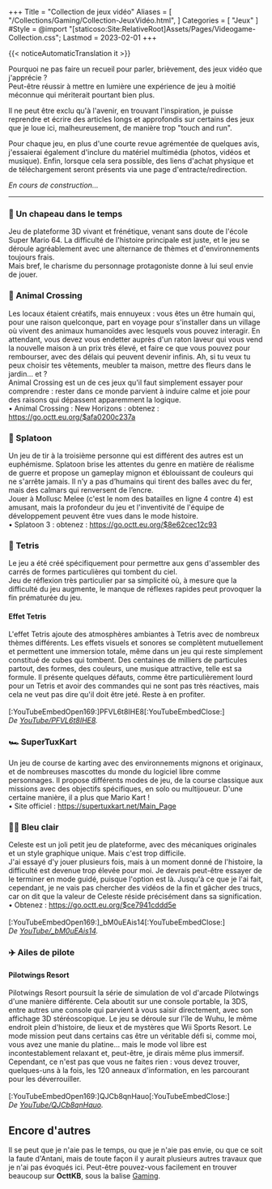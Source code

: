 +++
Title = "Collection de jeux vidéo"
Aliases = [
  "/Collections/Gaming/Collection-JeuxVidéo.html",
]
Categories = [ "Jeux" ]
#Style = @import "[staticoso:Site:RelativeRoot]Assets/Pages/Videogame-Collection.css";
Lastmod = 2023-02-01
+++

{{< noticeAutomaticTranslation it >}}



Pourquoi ne pas faire un recueil pour parler, brièvement, des jeux vidéo que j'apprécie ? <!-- (Par ordre alphabétique) -->  
Peut-être réussir à mettre en lumière une expérience de jeu à moitié méconnue qui mériterait pourtant bien plus.

Il ne peut être exclu qu'à l'avenir, en trouvant l'inspiration, je puisse reprendre et écrire des articles longs et approfondis sur certains des jeux que je loue ici, malheureusement, de manière trop "touch and run".

Pour chaque jeu, en plus d'une courte revue agrémentée de quelques avis, j'essaierai également d'inclure du matériel multimédia (photos, vidéos et musique). Enfin, lorsque cela sera possible, des liens d'achat physique et de téléchargement seront présents via une page d'entracte/redirection.  
<!--
Les liens externes qui ne sont pas officiels mais **précédés d'une coche verte** (<span class="twa twa-✅">✅</span>) **ont** été personnellement **vérifiés** par mes soins, les deux sont aussi sûrs que ceux qui fonctionnent - ceux non marqués ne sont pas vérifiés, mais pointent toujours vers une source fiable connue.
--->

<!-- Petite note : Les sous-catégories que j'ai ici sur la page ne sont pas corrigées. En fait, j'ai pu déplacer certains jeux, suite à mes analyses ultérieures sur ceux-ci. -->

_En cours de construction..._

---

<!-- ## Les épopées

C'est l'endroit idéal pour les meilleurs titres, **les titres épiques et uniques**, point final. Et ici, peu importe qu'un jeu donné soit populaire ou non : ce qui compte, c'est seulement son importance pour moi. -->

### <span class="twa twa-🎩">🎩</span> Un chapeau dans le temps  
Jeu de plateforme 3D vivant et frénétique, venant sans doute de l'école Super Mario 64. La difficulté de l'histoire principale est juste, et le jeu se déroule agréablement avec une alternance de thèmes et d'environnements toujours frais.  
Mais bref, le charisme du personnage protagoniste donne à lui seul envie de jouer.

### <span class="twa twa-🍃">🍃</span> Animal Crossing  
Les locaux étaient créatifs, mais ennuyeux : vous êtes un être humain qui, pour une raison quelconque, part en voyage pour s'installer dans un village où vivent des animaux humanoïdes avec lesquels vous pouvez interagir. En attendant, vous devez vous endetter auprès d'un raton laveur qui vous vend la nouvelle maison à un prix très élevé, et faire ce que vous pouvez pour rembourser, avec des délais qui peuvent devenir infinis. Ah, si tu veux tu peux choisir tes vêtements, meubler ta maison, mettre des fleurs dans le jardin... et ?  
Animal Crossing est un de ces jeux qu'il faut simplement essayer pour comprendre : rester dans ce monde parvient à induire calme et joie pour des raisons qui dépassent apparemment la logique.  
	• Animal Crossing : New Horizons : obtenez : <https://go.octt.eu.org/$afa0200c237a>

### <span class="twa twa-🐙">🐙</span> Splatoon  
Un jeu de tir à la troisième personne qui est différent des autres est un euphémisme. Splatoon brise les attentes du genre en matière de réalisme de guerre et propose un gameplay mignon et éblouissant de couleurs qui ne s'arrête jamais. Il n’y a pas d’humains qui tirent des balles avec du fer, mais des calmars qui renversent de l’encre.  
Jouer à Mollusc Melee (c'est le nom des batailles en ligne 4 contre 4) est amusant, mais la profondeur du jeu et l'inventivité de l'équipe de développement peuvent être vues dans le mode histoire.  
	• Splatoon 3 : obtenez : <https://go.octt.eu.org/$8e62cec12c93>

### <span class="twa twa-🧱">🧱</span> Tetris  
Le jeu a été créé spécifiquement pour permettre aux gens d'assembler des carrés de formes particulières qui tombent du ciel.  
Jeu de réflexion très particulier par sa simplicité où, à mesure que la difficulté du jeu augmente, le manque de réflexes rapides peut provoquer la fin prématurée du jeu.
 
#### Effet Tetris  
L'effet Tetris ajoute des atmosphères ambiantes à Tetris avec de nombreux thèmes différents. Les effets visuels et sonores se complètent mutuellement et permettent une immersion totale, même dans un jeu qui reste simplement constitué de cubes qui tombent. Des centaines de milliers de particules partout, des formes, des couleurs, une musique attractive, telle est sa formule. Il présente quelques défauts, comme être particulièrement lourd pour un Tetris et avoir des commandes qui ne sont pas très réactives, mais cela ne veut pas dire qu'il doit être jeté. Reste à en profiter.  
<br/>[:YouTubeEmbedOpen169:]PFVL6t8IHE8[:YouTubeEmbedClose:]  
<cite>De <a href="https://youtu.be/PFVL6t8IHE8">YouTube/PFVL6t8IHE8</a>.</cite>

<!-- ## Des jeux aux multiples facettes

Il existe certains jeux qui - bien que techniquement simples et basés sur des concepts immédiats, donc **implémentables** et implémentés, au niveau logiciel, **à l'infini** - peuvent certainement en valoir la peine. En effet, leur simplicité peut souvent être un avantage.  
En gros, nous parlons ici de jeux vidéo classiques pour lesquels il existe des centaines de versions différentes écrites de toutes pièces. Dans la mesure du possible, les implémentations gratuites sont privilégiées dans le classement. -->

<!-- ## Perles secrètes

Il y a certains jeux qui ne sont peut-être pas épiques pour moi, et ce n'est pas grave, mais ce sont quand même de petites perles, peut-être même minuscules.  
Pourquoi devrais-je en parler ? Parce qu’ils sont peut-être vraiment inconnus, ou presque ; et c'est vraiment très dommage.

...rien d'écrit pour l'instant !

## Les gratuits

Ci-dessous, j'aimerais rassembler quelques jeux vidéo uniques qui, à mon avis, méritent - même s'ils ne gagnent aucune place dans le classement épique - mais qui en plus d'être beaux en eux-mêmes ont la valeur ajoutée d'être des **logiciels libres*. *.

Si vous voulez vraiment essayer quelque chose de cette page, et que vous ne savez pas trop quoi, je vous dirais de regarder directement dans cette section, et de faire le plus grand plaisir aux développeurs si votre expérience en a été digne : participer au développement, ou faites même de la publicité à votre tour. -->

### <span class="twa twa-🏎️">🏎️</span> SuperTuxKart  
Un jeu de course de karting avec des environnements mignons et originaux, et de nombreuses mascottes du monde du logiciel libre comme personnages. Il propose différents modes de jeu, de la course classique aux missions avec des objectifs spécifiques, en solo ou multijoueur. D'une certaine manière, il a plus que Mario Kart !  
	• Site officiel : <https://supertuxkart.net/Main_Page>

<!-- ## Le reste

Je préfère avoir cette sous-section pour mentionner des jeux qui, même si je les ai suffisamment aimés pour se retrouver sur cette page, sont un peu moins importants à mes yeux, ou un peu trop connus.  
_Les titres qui ne possèdent qu'une seule de ces deux caractéristiques peuvent également être trouvés dans les sections ci-dessus._ -->

### <span class="twa twa-🧗‍♀️">🧗‍♀️</span> Bleu clair  
Celeste est un joli petit jeu de plateforme, avec des mécaniques originales et un style graphique unique. Mais c'est trop difficile.  
J'ai essayé d'y jouer plusieurs fois, mais à un moment donné de l'histoire, la difficulté est devenue trop élevée pour moi. Je devrais peut-être essayer de le terminer en mode guidé, puisque l'option est là. Jusqu'à ce que je l'ai fait, cependant, je ne vais pas chercher des vidéos de la fin et gâcher des trucs, car on dit que la valeur de Celeste réside précisément dans sa signification.  
	• Obtenez : <https://go.octt.eu.org/$ce7941cddd5e>  
<br/>[:YouTubeEmbedOpen169:]_bM0uEAis14[:YouTubeEmbedClose:]  
<cite>De <a href="https://youtu.be/_bM0uEAis14">YouTube/_bM0uEAis14</a>.</cite>

### <span class="twa twa-✈️">✈️</span> Ailes de pilote
#### Pilotwings Resort  
Pilotwings Resort poursuit la série de simulation de vol d'arcade Pilotwings d'une manière différente. Cela aboutit sur une console portable, la 3DS, entre autres une console qui parvient à vous saisir directement, avec son affichage 3D stéréoscopique. Le jeu se déroule sur l'île de Wuhu, le même endroit plein d'histoire, de lieux et de mystères que Wii Sports Resort. Le mode mission peut dans certains cas être un véritable défi si, comme moi, vous avez une manie du platine... mais le mode vol libre est incontestablement relaxant et, peut-être, je dirais même plus immersif. Cependant, ce n'est pas que vous ne faites rien : vous devez trouver, quelques-uns à la fois, les 120 anneaux d'information, en les parcourant pour les déverrouiller.  
<br/>[:YouTubeEmbedOpen169:]QJCb8qnHauo[:YouTubeEmbedClose:]  
<cite>De <a href="https://youtu.be/QJCb8qnHauo">YouTube/QJCb8qnHauo</a>.</cite>

## Encore d'autres

Il se peut que je n'aie pas le temps, ou que je n'aie pas envie, ou que ce soit la faute d'Antani, mais de toute façon il y aurait plusieurs autres travaux que je n'ai pas évoqués ici. Peut-être pouvez-vous facilement en trouver beaucoup sur **OcttKB**, sous la balise [Gaming](https://kb.octt.eu.org/#Gaming).
